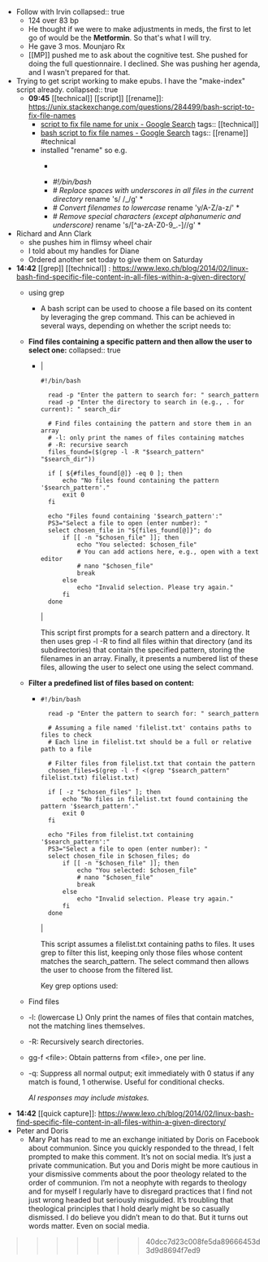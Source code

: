 - Follow with Irvin
  collapsed:: true
	- 124 over 83 bp
	- He thought if we were to make adjustments in meds, the first to let go of would be the **Metformin**.  So that's what I will try.
	- He gave 3 mos. Mounjaro Rx
	- [[MP]] pushed me to ask about the cognitive test. She pushed for doing the full questionnaire. I declined. She was pushing her agenda, and I wasn't prepared for that.
- Trying to get script working to make epubs. I have the  "make-index" script already.
  collapsed:: true
	- **09:45** [[technical]] [[script]] [[rename]]:   https://unix.stackexchange.com/questions/284499/bash-script-to-fix-file-names
		- [script to fix file name for unix - Google Search](https://www.google.com/search?q=script+to+fix+file+name+for+unix&sca_esv=fa545b2fcd0b4c1a&rlz=1CAVMHK_enCA1169&sxsrf=AE3TifMZhmgYiL-H7rPCyh2Y500SP07TTw%3A1755089207505&ei=N4mcaN_CHoGVwbkPjJOvuAI&ved=0ahUKEwifuozm6IePAxWBSjABHYzJCycQ4dUDCBA&uact=5&oq=script+to+fix+file+name+for+unix&gs_lp=Egxnd3Mtd2l6LXNlcnAiIHNjcmlwdCB0byBmaXggZmlsZSBuYW1lIGZvciB1bml4MgUQIRigATIFECEYoAEyBRAhGKABMgUQIRigATIFECEYoAEyBRAhGJ8FMgUQIRifBTIFECEYnwVIo4gBUK5wWO2DAXABeACQAQCYAbcBoAGbC6oBBDAuMTC4AQPIAQD4AQGYAgqgArMKwgIKEAAYsAMY1gQYR8ICBhAAGBYYHsICCxAAGIAEGIYDGIoFwgIFEAAY7wXCAggQABiiBBiJBcICCBAAGIAEGKIEwgIHECEYoAEYCsICBRAhGKsCmAMAiAYBkAYIkgcDMS45oAecRbIHAzAuObgHqQrCBwUyLTkuMcgHNA&sclient=gws-wiz-serp)
		  tags:: [[technical]]
		- [bash script to fix file names - Google Search](https://www.google.com/search?q=bash+script+to+fix+file+names&rlz=1CAVMHK_enCA1169&oq=bash+script+to+fix+file+names&gs_lcrp=EgZjaHJvbWUyBggAEEUYOTIGCAEQRRg80gEJMTEzMDRqMGo3qAIAsAIA&sourceid=chrome&ie=UTF-8)
		  tags:: [[rename]] #technical
		- installed "rename" so e.g.
			- >
			- *#!/bin/bash*
			- *# Replace spaces with underscores in all files in the current directory*
			  rename 's/ /_/g' *
			- *# Convert filenames to lowercase*
			  rename 'y/A-Z/a-z/' *
			- *# Remove special characters (except alphanumeric and underscore)*
			  rename 's/[^a-zA-Z0-9_.-]//g' *
- Richard and Ann Clark
	- she pushes him in flimsy wheel chair
	- I told about my handles for Diane
	- Ordered another set today to give them on Saturday
- **14:42** [[grep]] [[technical]] :  https://www.lexo.ch/blog/2014/02/linux-bash-find-specific-file-content-in-all-files-within-a-given-directory/
	- using grep
		- A bash script can be used to choose a file based on its content by leveraging the grep command. This can be achieved in several ways, depending on whether the script needs to:
	- **Find files containing a specific pattern and then allow the user to select one:**
	  collapsed:: true
		- | 
		  
		  ```
		  #!/bin/bash
		  
		    read -p "Enter the pattern to search for: " search_pattern
		    read -p "Enter the directory to search in (e.g., . for current): " search_dir
		  
		    # Find files containing the pattern and store them in an array
		    # -l: only print the names of files containing matches
		    # -R: recursive search
		    files_found=($(grep -l -R "$search_pattern" "$search_dir"))
		  
		    if [ ${#files_found[@]} -eq 0 ]; then
		        echo "No files found containing the pattern '$search_pattern'."
		        exit 0
		    fi
		  
		    echo "Files found containing '$search_pattern':"
		    PS3="Select a file to open (enter number): "
		    select chosen_file in "${files_found[@]}"; do
		        if [[ -n "$chosen_file" ]]; then
		            echo "You selected: $chosen_file"
		            # You can add actions here, e.g., open with a text editor
		            # nano "$chosen_file"
		            break
		        else
		            echo "Invalid selection. Please try again."
		        fi
		    done
		  ```
		  
		  |
		  
		  This script first prompts for a search pattern and a directory. It then uses grep -l -R to find all files within that directory (and its subdirectories) that contain the specified pattern, storing the filenames in an array. Finally, it presents a numbered list of these files, allowing the user to select one using the select command.
	- **Filter a predefined list of files based on content:**
		- ```
		  #!/bin/bash
		  
		    read -p "Enter the pattern to search for: " search_pattern
		  
		    # Assuming a file named 'filelist.txt' contains paths to files to check
		    # Each line in filelist.txt should be a full or relative path to a file
		    
		    # Filter files from filelist.txt that contain the pattern
		    chosen_files=$(grep -l -f <(grep "$search_pattern" filelist.txt) filelist.txt)
		  
		    if [ -z "$chosen_files" ]; then
		        echo "No files in filelist.txt found containing the pattern '$search_pattern'."
		        exit 0
		    fi
		  
		    echo "Files from filelist.txt containing '$search_pattern':"
		    PS3="Select a file to open (enter number): "
		    select chosen_file in $chosen_files; do
		        if [[ -n "$chosen_file" ]]; then
		            echo "You selected: $chosen_file"
		            # nano "$chosen_file"
		            break
		        else
		            echo "Invalid selection. Please try again."
		        fi
		    done
		  ```
		  
		  |
		  
		  This script assumes a filelist.txt containing paths to files. It uses grep to filter this list, keeping only those files whose content matches the search_pattern. The select command then allows the user to choose from the filtered list. 
		  
		  Key grep options used:
	- Find files
	- -l: (lowercase L) Only print the names of files that contain matches, not the matching lines themselves.
	- -R: Recursively search directories.
	- gg-f &lt;file&gt;: Obtain patterns from &lt;file&gt;, one per line.
	- -q: Suppress all normal output; exit immediately with 0 status if any match is found, 1 otherwise. Useful for conditional checks. 
	  
	  *AI responses may include mistakes.*
- **14:42** [[quick capture]]:  https://www.lexo.ch/blog/2014/02/linux-bash-find-specific-file-content-in-all-files-within-a-given-directory/
- Peter and Doris
	- Mary Pat has read to me an exchange initiated by Doris on Facebook about communion. Since you quickly responded to the thread, I felt prompted to make this comment. It’s not on social media. It’s just a private communication. But you and Doris might be more cautious in your dismissive comments about the poor theology related to the order of communion. I’m not a neophyte with regards to theology and for myself I regularly have to disregard practices that I find not just wrong headed but seriously misguided. It’s troubling that theological principles that I hold dearly might be so casually dismissed. I do believe you didn’t mean to do that. But it turns out words matter. Even on social media.
>>>>>>> 40dcc7d23c008fe5da89666453d3d9d8694f7ed9
